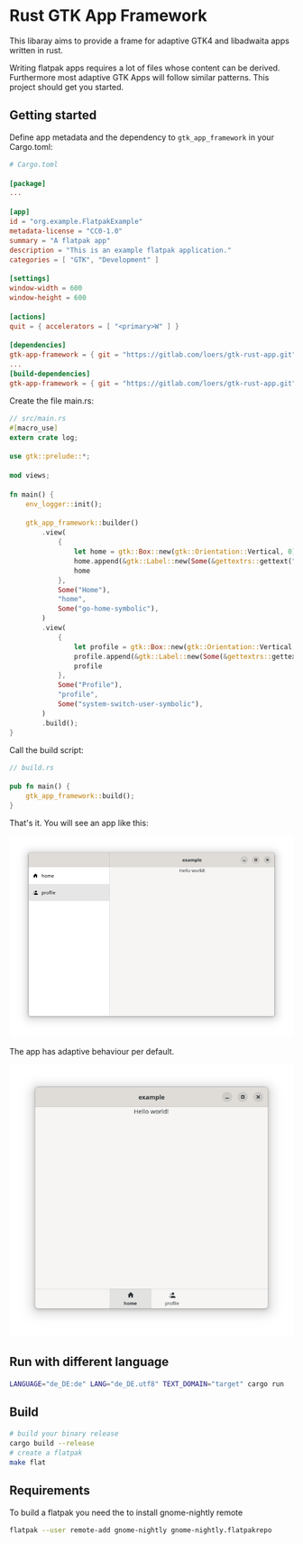 # Rust GTK App Framework

This libaray aims to provide a frame for adaptive GTK4 and libadwaita apps written in rust.

Writing flatpak apps requires a lot of files whose content can be derived. Furthermore most adaptive GTK Apps will follow similar patterns. This project should get you started.

## Getting started

Define app metadata and the dependency to `gtk_app_framework` in your Cargo.toml:

```toml
# Cargo.toml

[package]
...

[app]
id = "org.example.FlatpakExample"
metadata-license = "CC0-1.0"
summary = "A flatpak app"
description = "This is an example flatpak application."
categories = [ "GTK", "Development" ]

[settings]
window-width = 600
window-height = 600

[actions]
quit = { accelerators = [ "<primary>W" ] }

[dependencies]
gtk-app-framework = { git = "https://gitlab.com/loers/gtk-rust-app.git" }
...
[build-dependencies]
gtk-app-framework = { git = "https://gitlab.com/loers/gtk-rust-app.git", features = [ "build" ] }

```

Create the file main.rs:

```rust
// src/main.rs
#[macro_use]
extern crate log;

use gtk::prelude::*;

mod views;

fn main() {
    env_logger::init();

    gtk_app_framework::builder()
        .view(
            {
                let home = gtk::Box::new(gtk::Orientation::Vertical, 0);
                home.append(&gtk::Label::new(Some(&gettextrs::gettext("Hello world!"))));
                home
            },
            Some("Home"),
            "home",
            Some("go-home-symbolic"),
        )
        .view(
            {
                let profile = gtk::Box::new(gtk::Orientation::Vertical, 0);
                profile.append(&gtk::Label::new(Some(&gettextrs::gettext("Hello you!"))));
                profile
            },
            Some("Profile"),
            "profile",
            Some("system-switch-user-symbolic"),
        )
        .build();
}

```

Call the build script:

```rust
// build.rs

pub fn main() {
    gtk_app_framework::build();
}
```

That's it. You will see an app like this:


![screenshot1.png](screenshot1.png)

The app has adaptive behaviour per default.

![screenshot2.png](screenshot2.png)

## Run with different language

```sh
LANGUAGE="de_DE:de" LANG="de_DE.utf8" TEXT_DOMAIN="target" cargo run
```

## Build

```sh
# build your binary release
cargo build --release
# create a flatpak
make flat
```

## Requirements

To build a flatpak you need the to install gnome-nightly remote

```sh
flatpak --user remote-add gnome-nightly gnome-nightly.flatpakrepo
```

